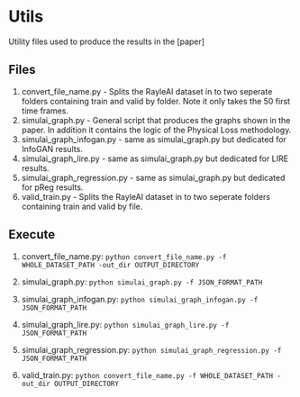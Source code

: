 # Utils

Utility files used to produce the results in the [paper]

## Files

1. convert_file_name.py - Splits the RayleAI dataset in to two seperate folders containing train and valid by folder. Note it only takes the 50 first time frames.
2. simulai_graph.py - General script that produces the graphs shown in the paper. In addition it contains the logic of the Physical Loss methodology.
3. simulai_graph_infogan.py - same as simulai_graph.py but dedicated for InfoGAN results.
4. simulai_graph_lire.py - same as simulai_graph.py but dedicated for LIRE results.
5. simulai_graph_regression.py - same as simulai_graph.py but dedicated for pReg results.
6. valid_train.py - Splits the RayleAI dataset in to two seperate folders containing train and valid by file.

## Execute
1. convert_file_name.py:
`python convert_file_name.py -f WHOLE_DATASET_PATH -out_dir OUTPUT_DIRECTORY`

2. simulai_graph.py:
`python simulai_graph.py -f JSON_FORMAT_PATH`

3. simulai_graph_infogan.py:
`python simulai_graph_infogan.py -f JSON_FORMAT_PATH`

4. simulai_graph_lire.py:
`python simulai_graph_lire.py -f JSON_FORMAT_PATH`

5. simulai_graph_regression.py:
`python simulai_graph_regression.py -f JSON_FORMAT_PATH`

6. valid_train.py:
`python convert_file_name.py -f WHOLE_DATASET_PATH -out_dir OUTPUT_DIRECTORY`
